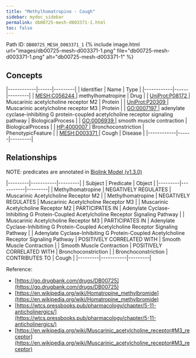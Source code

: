 ```yaml
---
title: "Methylhomatropine - Cough"
sidebar: mydoc_sidebar
permalink: db00725-mesh-d003371-1.html
toc: false 
---
```



Path ID: `DB00725_MESH_D003371_1`
{% include image.html url="images/db00725-mesh-d003371-1.png" file="db00725-mesh-d003371-1.png" alt="db00725-mesh-d003371-1" %}

## Concepts

|------------|------|---------|
| Identifier | Name | Type    |
|------------|------|---------|
| <a href="https://identifiers.org/MESH:C056244">MESH:C056244 </a> | methylhomatropine | Drug |
| <a href="https://identifiers.org/UniProt:P08172">UniProt:P08172 </a> | Muscarinic acetylcholine receptor M2 | Protein |
| <a href="https://identifiers.org/UniProt:P20309">UniProt:P20309 </a> | Muscarinic acetylcholine receptor M3 | Protein |
| <a href="https://identifiers.org/GO:0007197">GO:0007197 </a> | adenylate cyclase-inhibiting G protein-coupled acetylcholine receptor signaling pathway | BiologicalProcess |
| <a href="https://identifiers.org/GO:0006939">GO:0006939 </a> | smooth muscle contraction | BiologicalProcess |
| <a href="https://identifiers.org/HP:4000007">HP:4000007 </a> | Bronchoconstriction | PhenotypicFeature |
| <a href="https://identifiers.org/MESH:D003371">MESH:D003371 </a> | Cough | Disease |
|------------|------|---------|

## Relationships


NOTE: predicates are annotated in <a href="https://github.com/biolink/biolink-model/releases/tag/v1.3.0">Biolink Model (v1.3.0)</a>

|---------|-----------|---------|
| Subject | Predicate | Object  |
|---------|-----------|---------|
| Methylhomatropine | NEGATIVELY REGULATES | Muscarinic Acetylcholine Receptor M2 |
| Methylhomatropine | NEGATIVELY REGULATES | Muscarinic Acetylcholine Receptor M3 |
| Muscarinic Acetylcholine Receptor M2 | PARTICIPATES IN | Adenylate Cyclase-Inhibiting G Protein-Coupled Acetylcholine Receptor Signaling Pathway |
| Muscarinic Acetylcholine Receptor M3 | PARTICIPATES IN | Adenylate Cyclase-Inhibiting G Protein-Coupled Acetylcholine Receptor Signaling Pathway |
| Adenylate Cyclase-Inhibiting G Protein-Coupled Acetylcholine Receptor Signaling Pathway | POSITIVELY CORRELATED WITH | Smooth Muscle Contraction |
| Smooth Muscle Contraction | POSITIVELY CORRELATED WITH | Bronchoconstriction |
| Bronchoconstriction | CONTRIBUTES TO | Cough |
|---------|-----------|---------|

Reference: 
  - [https://go.drugbank.com/drugs/DB00725](https://go.drugbank.com/drugs/DB00725)
  - [https://en.wikipedia.org/wiki/Homatropine_methylbromide](https://en.wikipedia.org/wiki/Homatropine_methylbromide)
  - [https://wtcs.pressbooks.pub/pharmacology/chapter/5-11-anticholinergics/](https://wtcs.pressbooks.pub/pharmacology/chapter/5-11-anticholinergics/)
  - [https://en.wikipedia.org/wiki/Muscarinic_acetylcholine_receptor#M3_receptor](https://en.wikipedia.org/wiki/Muscarinic_acetylcholine_receptor#M3_receptor)
